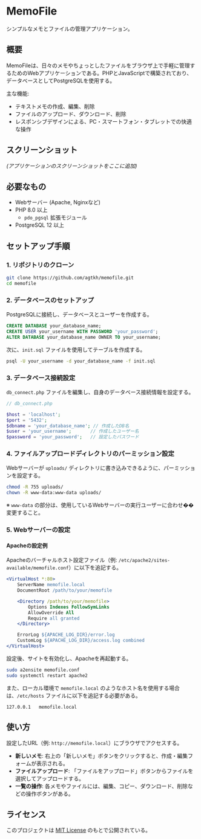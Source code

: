 # MemoFile

シンプルなメモとファイルの管理アプリケーション。

## 概要

MemoFileは、日々のメモやちょっとしたファイルをブラウザ上で手軽に管理するためのWebアプリケーションである。PHPとJavaScriptで構築されており、データベースとしてPostgreSQLを使用する。

主な機能:
- テキストメモの作成、編集、削除
- ファイルのアップロード、ダウンロード、削除
- レスポンシブデザインによる、PC・スマートフォン・タブレットでの快適な操作

## スクリーンショット

*(アプリケーションのスクリーンショットをここに追加)*

## 必要なもの

- Webサーバー (Apache, Nginxなど)
- PHP 8.0 以上
  - `pdo_pgsql` 拡張モジュール
- PostgreSQL 12 以上

## セットアップ手順

### 1. リポジトリのクローン

```bash
git clone https://github.com/agtkh/memofile.git
cd memofile
```

### 2. データベースのセットアップ

PostgreSQLに接続し、データベースとユーザーを作成する。

```sql
CREATE DATABASE your_database_name;
CREATE USER your_username WITH PASSWORD 'your_password';
ALTER DATABASE your_database_name OWNER TO your_username;
```

次に、`init.sql` ファイルを使用してテーブルを作成する。

```bash
psql -U your_username -d your_database_name -f init.sql
```

### 3. データベース接続設定

`db_connect.php` ファイルを編集し、自身のデータベース接続情報を設定する。

```php
// db_connect.php

$host = 'localhost';
$port = '5432';
$dbname = 'your_database_name'; // 作成したDB名
$user = 'your_username';       // 作成したユーザー名
$password = 'your_password';   // 設定したパスワード
```

### 4. ファイルアップロードディレクトリのパーミッション設定

Webサーバーが `uploads/` ディレクトリに書き込みできるように、パーミッションを設定する。

```bash
chmod -R 755 uploads/
chown -R www-data:www-data uploads/
```
※ `www-data` の部分は、使用しているWebサーバーの実行ユーザーに合わせ��変更すること。

### 5. Webサーバーの設定

#### Apacheの設定例

Apacheのバーチャルホスト設定ファイル（例: `/etc/apache2/sites-available/memofile.conf`）に以下を追記する。

```apache
<VirtualHost *:80>
    ServerName memofile.local
    DocumentRoot /path/to/your/memofile

    <Directory /path/to/your/memofile>
        Options Indexes FollowSymLinks
        AllowOverride All
        Require all granted
    </Directory>

    ErrorLog ${APACHE_LOG_DIR}/error.log
    CustomLog ${APACHE_LOG_DIR}/access.log combined
</VirtualHost>
```

設定後、サイトを有効化し、Apacheを再起動する。

```bash
sudo a2ensite memofile.conf
sudo systemctl restart apache2
```

また、ローカル環境で `memofile.local` のようなホスト名を使用する場合は、`/etc/hosts` ファイルに以下を追記する必要がある。

```
127.0.0.1   memofile.local
```

## 使い方

設定したURL（例: `http://memofile.local`）にブラウザでアクセスする。

- **新しいメモ**: 右上の「新しいメモ」ボタンをクリックすると、作成・編集フォームが表示される。
- **ファイルアップロード**: 「ファイルをアップロード」ボタンからファイルを選択してアップロードする。
- **一覧の操作**: 各メモやファイルには、編集、コピー、ダウンロード、削除などの操作ボタンがある。

## ライセンス

このプロジェクトは [MIT License](LICENSE) のもとで公開されている。
